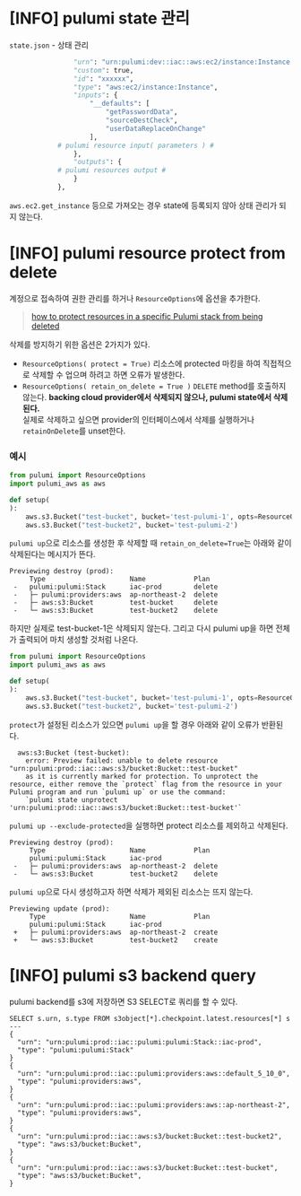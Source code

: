 # [INFO] pulumi state 관리
`state.json` - 상태 관리

```python
                "urn": "urn:pulumi:dev::iac::aws:ec2/instance:Instance::sample-instance-0",
                "custom": true,
                "id": "xxxxxx",
                "type": "aws:ec2/instance:Instance",
                "inputs": {
                    "__defaults": [
                        "getPasswordData",
                        "sourceDestCheck",
                        "userDataReplaceOnChange"
                    ],
			# pulumi resource input( parameters ) #
                },
                "outputs": {
			# pulumi resources output #
                }
            },
```
`aws.ec2.get_instance` 등으로 가져오는 경우 state에 등록되지 않아 상태 관리가 되지 않는다.


# [INFO] pulumi resource protect from delete
계정으로 접속하여 권한 관리를 하거나 `ResourceOptions`에 옵션을 추가한다.

> [how to protect resources in a specific Pulumi stack from being deleted](https://stackoverflow.com/questions/65483464/how-to-protect-resources-in-a-specific-pulumi-stack-from-being-deleted)

삭제를 방지하기 위한 옵션은 2가지가 있다.
- `ResourceOptions( protect = True)`
	리소스에 protected 마킹을 하여 직접적으로 삭제할 수 업으며 하려고 하면 오류가 발생한다.
- `ResourceOptions( retain_on_delete = True )`
	`DELETE` method를 호출하지 않는다. **backing cloud provider에서 삭제되지 않으나, pulumi state에서 삭제된다.**  
	실제로 삭제하고 싶으면 provider의 인터페이스에서 삭제를 실행하거나 `retainOnDelete`를 unset한다.
	
### 예시
```python
from pulumi import ResourceOptions
import pulumi_aws as aws

def setup(
):
    aws.s3.Bucket("test-bucket", bucket='test-pulumi-1', opts=ResourceOptions(retain_on_delete=True))
    aws.s3.Bucket("test-bucket2", bucket='test-pulumi-2')
```

`pulumi up`으로 리소스를 생성한 후 삭제할 때 `retain_on_delete=True`는 아래와 같이 삭제된다는 메시지가 뜬다.
```
Previewing destroy (prod):
     Type                     Name            Plan       
 -   pulumi:pulumi:Stack      iac-prod        delete     
 -   ├─ pulumi:providers:aws  ap-northeast-2  delete     
 -   ├─ aws:s3:Bucket         test-bucket     delete     
 -   └─ aws:s3:Bucket         test-bucket2    delete     
```
하지만 실제로 test-bucket-1은 삭제되지 않는다. 
그리고 다시 pulumi up을 하면 전체가 출력되어 마치 생성할 것처럼 나온다.

```python
from pulumi import ResourceOptions
import pulumi_aws as aws

def setup(
):
    aws.s3.Bucket("test-bucket", bucket='test-pulumi-1', opts=ResourceOptions(protect=True))
    aws.s3.Bucket("test-bucket2", bucket='test-pulumi-2')
```
`protect`가 설정된 리소스가 있으면 `pulumi up`을 할 경우 아래와 같이 오류가 반환된다.
```
  aws:s3:Bucket (test-bucket):
    error: Preview failed: unable to delete resource "urn:pulumi:prod::iac::aws:s3/bucket:Bucket::test-bucket"
    as it is currently marked for protection. To unprotect the resource, either remove the `protect` flag from the resource in your Pulumi program and run `pulumi up` or use the command:
    `pulumi state unprotect 'urn:pulumi:prod::iac::aws:s3/bucket:Bucket::test-bucket'`
```

`pulumi up --exclude-protected`을 실행하면 protect 리소스를 제외하고 삭제된다.

```
Previewing destroy (prod):
     Type                     Name            Plan       
     pulumi:pulumi:Stack      iac-prod                   
 -   ├─ pulumi:providers:aws  ap-northeast-2  delete     
 -   └─ aws:s3:Bucket         test-bucket2    delete     
```
`pulumi up`으로 다시 생성하고자 하면 삭제가 제외된 리소스는 뜨지 않는다.
```
Previewing update (prod):
     Type                     Name            Plan       
     pulumi:pulumi:Stack      iac-prod                   
 +   ├─ pulumi:providers:aws  ap-northeast-2  create     
 +   └─ aws:s3:Bucket         test-bucket2    create     
```

# [INFO] pulumi s3 backend query
pulumi backend를 s3에 저장하면 S3 SELECT로 쿼리를 할 수 있다.
```
SELECT s.urn, s.type FROM s3object[*].checkpoint.latest.resources[*] s
---
{
  "urn": "urn:pulumi:prod::iac::pulumi:pulumi:Stack::iac-prod",
  "type": "pulumi:pulumi:Stack"
}
{
  "urn": "urn:pulumi:prod::iac::pulumi:providers:aws::default_5_10_0",
  "type": "pulumi:providers:aws",
}
{
  "urn": "urn:pulumi:prod::iac::pulumi:providers:aws::ap-northeast-2",
  "type": "pulumi:providers:aws",
}
{
  "urn": "urn:pulumi:prod::iac::aws:s3/bucket:Bucket::test-bucket2",
  "type": "aws:s3/bucket:Bucket",
}
{
  "urn": "urn:pulumi:prod::iac::aws:s3/bucket:Bucket::test-bucket",
  "type": "aws:s3/bucket:Bucket",
}
```



